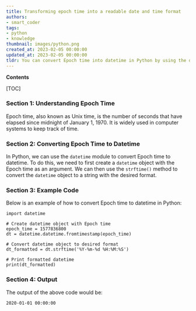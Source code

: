 ```yaml
---
title: Transforming epoch time into a readable date and time format
authors:
- smart_coder
tags:
- python
- knowledge
thumbnail: images/python.png
created_at: 2023-02-05 00:00:00
updated_at: 2023-02-05 00:00:00
tldr: You can convert Epoch time into datetime in Python by using the datetime module`s fromtimestamp() method.
---
```


**Contents**

[TOC]

### Section 1: Understanding Epoch Time
Epoch time, also known as Unix time, is the number of seconds that have elapsed since midnight of January 1, 1970. It is widely used in computer systems to keep track of time.

### Section 2: Converting Epoch Time to Datetime
In Python, we can use the ```datetime``` module to convert Epoch time to datetime. To do this, we need to first create a ```datetime``` object with the Epoch time as an argument. We can then use the ```strftime()``` method to convert the ```datetime``` object to a string with the desired format.

### Section 3: Example Code
Below is an example of how to convert Epoch time to datetime in Python:

```
import datetime

# Create datetime object with Epoch time
epoch_time = 1577836800
dt = datetime.datetime.fromtimestamp(epoch_time)

# Convert datetime object to desired format
dt_formatted = dt.strftime('%Y-%m-%d %H:%M:%S')

# Print formatted datetime
print(dt_formatted)
```

### Section 4: Output
The output of the above code would be:

```
2020-01-01 00:00:00
```
